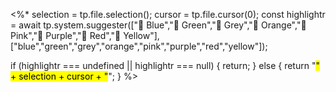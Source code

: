 <%* 
selection = tp.file.selection();
cursor = tp.file.cursor(0);
const highlightr = await tp.system.suggester(["🦋 Blue","🌿 Green","🐰 Grey","🍊 Orange","🌸 Pink","🦄 Purple","🍓 Red","🌼 Yellow"], ["blue","green","grey","orange","pink","purple","red","yellow"]);

if (highlightr === undefined || highlightr === null) {
	return;
} else {
	return "<mark class='" + highlightr + "' >" + selection + cursor + "</mark>";
}
%>
